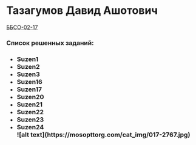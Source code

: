 <h1> Тазагумов Давид Ашотович </h1>
<u>ББСО-02-17</u>
<h3>Список решенных заданий:<h3>
  <ul>
  <li>Suzen1</li>
    <li>Suzen2</li>
    <li>Suzen3</li>
    <li>Suzen16</li>
    <li>Suzen17</li>
    <li>Suzen20</li>
    <li>Suzen21</li>
    <li>Suzen22</li>
    <li>Suzen23</li>
    <li>Suzen24</li>
![alt text](https://mosopttorg.com/cat_img/017-2767.jpg)
